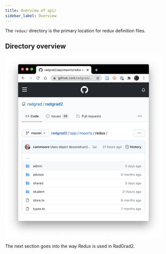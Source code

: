 ```yaml
---
title: Overview of api/
sidebar_label: Overview
---
```


The `redux/` directory is the primary location for redux definition files.

## Directory overview

<img src="/img/design/radgrad2/redux.png" />

The next section goes into the way Redux is used in RadGrad2.
